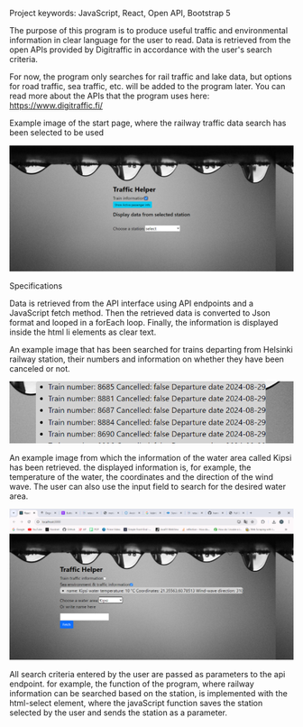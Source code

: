 Project keywords: JavaScript, React, Open API, Bootstrap 5

The purpose of this program is to produce useful traffic and environmental information in clear language for the user to read. Data is retrieved from the open APIs provided by Digitraffic in accordance with the user's search criteria.

For now, the program only searches for rail traffic and lake data, but options for road traffic, sea traffic, etc. will be added to the program later.
You can read more about the APIs that the program uses here: https://www.digitraffic.fi/

Example image of the start page, where the railway traffic data search has been selected to be used

![alt text](traffic.png)

Specifications

Data is retrieved from the API interface using API endpoints and a JavaScript fetch method.
Then the retrieved data is converted to Json format and looped in a forEach loop. Finally, the information is displayed inside the html li elements as clear text.

An example image that has been searched for trains departing from Helsinki railway station, their numbers and information on whether they have been canceled or not.

![alt text](traffic2.png)

An example image from which the information of the water area called Kipsi has been retrieved. the displayed information is, for example, the temperature of the water, the coordinates and the direction of the wind wave. The user can also use the input field to search for the desired water area.


![alt text](trafficNew.png)


All search criteria entered by the user are passed as parameters to the api endpoint. for example, the function of the program, where railway information can be searched based on the station, is implemented with the html-select element, where the javaScript function saves the station selected by the user and sends the station as a parameter.

